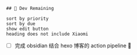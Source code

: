 	## 👹 Dev Remaining
```tasks
sort by priority
sort by due
show edit button
heading does not include Xiaomi
```
- [ ] 完成 obsidian 结合 hexo 博客的 action pipeline 🔼 